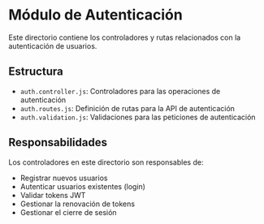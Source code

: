# Módulo de Autenticación

Este directorio contiene los controladores y rutas relacionados con la autenticación de usuarios.

## Estructura

- `auth.controller.js`: Controladores para las operaciones de autenticación
- `auth.routes.js`: Definición de rutas para la API de autenticación
- `auth.validation.js`: Validaciones para las peticiones de autenticación

## Responsabilidades

Los controladores en este directorio son responsables de:
- Registrar nuevos usuarios
- Autenticar usuarios existentes (login)
- Validar tokens JWT
- Gestionar la renovación de tokens
- Gestionar el cierre de sesión